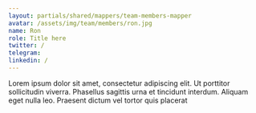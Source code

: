 ```yaml
---
layout: partials/shared/mappers/team-members-mapper
avatar: /assets/img/team/members/ron.jpg
name: Ron
role: Title here
twitter: /
telegram:
linkedin: /
---
```


Lorem ipsum dolor sit amet, consectetur adipiscing elit. Ut porttitor sollicitudin viverra. Phasellus sagittis urna et tincidunt interdum. Aliquam eget nulla leo. Praesent dictum vel tortor quis placerat
